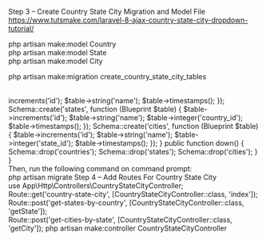 Step 3 – Create Country State City Migration and Model File
https://www.tutsmake.com/laravel-8-ajax-country-state-city-dropdown-tutorial/

php artisan make:model Country
</br>
php artisan make:model State
</br>
php artisan make:model City


php artisan make:migration create_country_state_city_tables
</br>
</br>

<?php
use Illuminate\Database\Schema\Blueprint;
use Illuminate\Database\Migrations\Migration;
class CreateCountryStateCityTables extends Migration
{
    public function up()
    {
        Schema::create('countries', function (Blueprint $table) {
            $table->increments('id');
            $table->string('name');
            $table->timestamps();
        });
        Schema::create('states', function (Blueprint $table) {
            $table->increments('id');
            $table->string('name');
            $table->integer('country_id');            
            $table->timestamps();
        });
        Schema::create('cities', function (Blueprint $table) {
            $table->increments('id');
            $table->string('name');
            $table->integer('state_id');            
            $table->timestamps();
        });
    }
   public function down()
    {
       Schema::drop('countries');
       Schema::drop('states');
       Schema::drop('cities');
    }
}
</br>
Then, run the following command on command prompt:
</br>
php artisan migrate

Step 4 – Add Routes For Country State City
</br>
	
use App\Http\Controllers\CountryStateCityController;
 
 </br>
Route::get('country-state-city', [CountryStateCityController::class, 'index']);
</br>
Route::post('get-states-by-country', [CountryStateCityController::class, 'getState']);
</br>
Route::post('get-cities-by-state', [CountryStateCityController::class, 'getCity']);




php artisan make:controller CountryStateCityController
